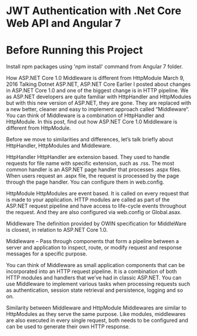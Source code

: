 # JWT Authentication with .Net Core Web API and Angular 7



# Before Running this Project

Install npm packages using 'npm install' command from Angular 7 folder.

How ASP.NET Core 1.0 Middleware is different from HttpModule
 March 9, 2016  Talking Dotnet  ASP.NET, ASP.NET Core
Earlier I posted about changes in ASP.NET Core 1.0 and one of the biggest change is in HTTP pipeline. We as ASP.NET developers are quite familiar with HttpHandler and HttpModules but with this new version of ASP.NET, they are gone. They are replaced with a new better, cleaner and easy to implement approach called “Middleware“. You can think of Middleware is a combination of HttpHandler and HttpModule. In this post, find out how ASP.NET Core 1.0 Middleware is different from HttpModule.

Before we move to similarities and differences, let’s talk briefly about HttpHandler, HttpModules and Middleware.

HttpHandler
HttpHandler are extension based. They used to handle requests for file name with specific extension, such as .rss. The most common handler is an ASP.NET page handler that processes .aspx files. When users request an .aspx file, the request is processed by the page through the page handler. You can configure them in web.config.

HttpModule
HttpModules are event based. It is called on every request that is made to your application. HTTP modules are called as part of the ASP.NET request pipeline and have access to life-cycle events throughout the request. And they are also configured via web.config or Global.asax.

Middleware
The definition provided by OWIN specification for MiddleWare is closest, in relation to ASP.NET Core 1.0.

Middleware – Pass through components that form a pipeline between a server and application to inspect, route, or modify request and response messages for a specific purpose.

You can think of Middleware as small application components that can be incorporated into an HTTP request pipeline. It is a combination of both HTTP modules and handlers that we’ve had in classic ASP.NET. You can use Middleware to implement various tasks when processing requests such as authentication, session state retrieval and persistence, logging and so on.

Similarity between Middleware and HttpModule
Middlewares are similar to HttpModules as they serve the same purpose. Like modules, middlewares are also executed in every single request, both needs to be configured and can be used to generate their own HTTP response.
 
